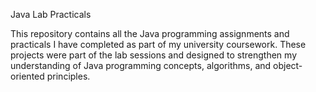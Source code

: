 Java Lab Practicals

This repository contains all the Java programming assignments and practicals I have completed as part of my university coursework. These projects were part of the lab sessions and designed to strengthen my understanding of Java programming concepts, algorithms, and object-oriented principles.
